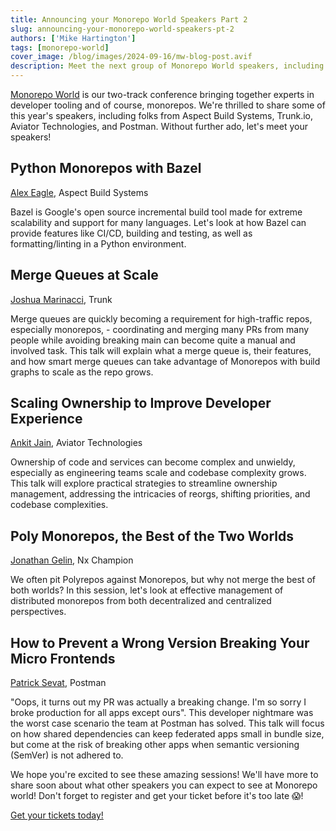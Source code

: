 ```yaml
---
title: Announcing your Monorepo World Speakers Part 2
slug: announcing-your-monorepo-world-speakers-pt-2
authors: ['Mike Hartington']
tags: [monorepo-world]
cover_image: /blog/images/2024-09-16/mw-blog-post.avif
description: Meet the next group of Monorepo World speakers, including experts from Aspect Build Systems, Trunk.io, and more, discussing Python monorepos, Bazel, and large-scale merge queues.
---
```


[Monorepo World](https://monorepo.world) is our two-track conference bringing together experts in developer tooling and of course, monorepos. We're thrilled to share some of this year's speakers, including folks from Aspect Build Systems, Trunk.io, Aviator Technologies, and Postman. Without further ado, let's meet your speakers!

## Python Monorepos with Bazel

[Alex Eagle](https://x.com/Jakeherringbone), Aspect Build Systems

Bazel is Google's open source incremental build tool made for extreme scalability and support for many languages. Let's look at how Bazel can provide features like CI/CD, building and testing, as well as formatting/linting in a Python environment.

## Merge Queues at Scale

[Joshua Marinacci](https://x.com/joshmarinacci), Trunk

Merge queues are quickly becoming a requirement for high-traffic repos, especially monorepos, - coordinating and merging many PRs from many people while avoiding breaking main can become quite a manual and involved task. This talk will explain what a merge queue is, their features, and how smart merge queues can take advantage of Monorepos with build graphs to scale as the repo grows.

## Scaling Ownership to Improve Developer Experience

[Ankit Jain](https://x.com/ankitxg), Aviator Technologies

Ownership of code and services can become complex and unwieldy, especially as engineering teams scale and codebase complexity grows. This talk will explore practical strategies to streamline ownership management, addressing the intricacies of reorgs, shifting priorities, and codebase complexities.

## Poly Monorepos, the Best of the Two Worlds

[Jonathan Gelin](https://x.com/jonathan_gelin), Nx Champion

We often pit Polyrepos against Monorepos, but why not merge the best of both worlds? In this session, let's look at effective management of distributed monorepos from both decentralized and centralized perspectives.

## How to Prevent a Wrong Version Breaking Your Micro Frontends

[Patrick Sevat](https://x.com/_Sevat), Postman

"Oops, it turns out my PR was actually a breaking change. I'm so sorry I broke production for all apps except ours". This developer nightmare was the worst case scenario the team at Postman has solved. This talk will focus on how shared dependencies can keep federated apps small in bundle size, but come at the risk of breaking other apps when semantic versioning (SemVer) is not adhered to.

We hope you're excited to see these amazing sessions! We'll have more to share soon about what other speakers you can expect to see at Monorepo world! Don't forget to register and get your ticket before it's too late 😱!

[Get your tickets today!](https://bit.ly/3YZcb5r)
